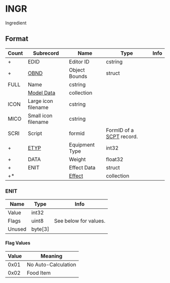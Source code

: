INGR
====

Ingredient

## Format

Count | Subrecord | Name | Type | Info
------|-------|------|------|-----
+ | EDID | Editor ID | cstring |
+ | [OBND](Fields/OBND.md) | Object Bounds | struct |
 | FULL | Name | cstring |
 | | [Model Data](Fields/Model.md) | collection |
 | ICON | Large icon filename | cstring |
 | MICO | Small icon filename | cstring |
 | SCRI | Script | formid | FormID of a [SCPT](SCPT.md) record.
+ | [ETYP](Fields/ETYP.md) | Equipment Type | int32 |
+ | DATA | Weight | float32 |
+ | ENIT | Effect Data | struct |
+* | | [Effect](Fields/Effect.md) | collection |

### ENIT

Name | Type | Info
-----|------|-----
Value | int32 |
Flags | uint8 | See below for values.
Unused | byte[3] |
 
#### Flag Values

Value | Meaning
------|--------
0x01 | No Auto-Calculation
0x02 | Food Item
